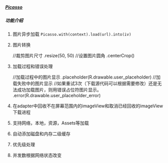 ##### [Picasso](https://www.jianshu.com/p/51dc758b52f9)
##### 功能介绍
1. 图片异步加载
`Picasso.with(context).load(url).into(iv)`

2. 图片转换

	//裁剪图片尺寸
    .resize(50, 50)
	//设置图片圆角
    .centerCrop()

3. 加载过程和错误处理

	//加载过程中的图片显示
    .placeholder(R.drawable.user_placeholder)
	//加载失败中的图片显示
	//如果重试3次（下载源代码可以根据需要修改）还是无法成功加载图片，则用错误占位符图片显示。
    .error(R.drawable.user_placeholder_error)

4. 在adapter中回收不在屏幕范围内的imageView和取消已经回收的imageView下载进程
5. 支持网络，本地，资源，Assets等加载
6. 自动添加磁盘和内存二级缓存
7. 优先级处理
8. 并发数根据网络状态改变
